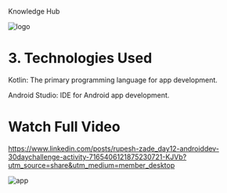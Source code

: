 Knowledge Hub

![logo](https://github.com/RupeshzadeRNZ/Knowledge-Hub-App/assets/124900974/3b342ca2-79bf-4935-ba07-bf6a4570dfc8)

# 3. Technologies Used
Kotlin: The primary programming language for app development.

Android Studio: IDE for Android app development.

# Watch Full Video 
https://www.linkedin.com/posts/rupesh-zade_day12-androiddev-30daychallenge-activity-7165406121875230721-KJVb?utm_source=share&utm_medium=member_desktop

![app](https://github.com/RupeshzadeRNZ/Knowledge-Hub-App/assets/124900974/a5866313-dd37-4e63-9035-9daa65f377e7)
